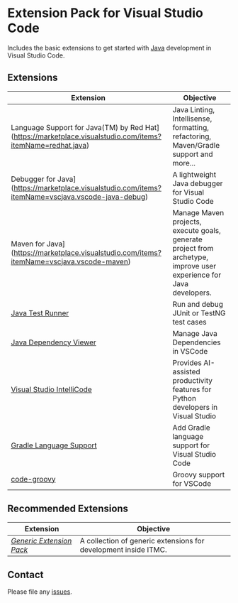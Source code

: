 # Extension Pack for Visual Studio Code

Includes the basic extensions to get started with [Java](https://www.java.com) development in Visual Studio Code.

## Extensions

Extension | Objective
--------- | ---------
Language Support for Java(TM) by Red Hat](https://marketplace.visualstudio.com/items?itemName=redhat.java) | Java Linting, Intellisense, formatting, refactoring, Maven/Gradle support and more...
Debugger for Java](https://marketplace.visualstudio.com/items?itemName=vscjava.vscode-java-debug) | A lightweight Java debugger for Visual Studio Code
Maven for Java](https://marketplace.visualstudio.com/items?itemName=vscjava.vscode-maven) | Manage Maven projects, execute goals, generate project from archetype, improve user experience for Java developers.
[Java Test Runner](https://marketplace.visualstudio.com/items?itemName=vscjava.vscode-java-test) | Run and debug JUnit or TestNG test cases
[Java Dependency Viewer](https://marketplace.visualstudio.com/items?itemName=vscjava.vscode-java-dependency) | Manage Java Dependencies in VSCode
[Visual Studio IntelliCode](https://marketplace.visualstudio.com/items?itemName=VisualStudioExptTeam.vscodeintellicode) | Provides AI-assisted productivity features for Python developers in Visual Studio
[Gradle Language Support](https://marketplace.visualstudio.com/items?itemName=naco-siren.gradle-language) | Add Gradle language support for Visual Studio Code
[code-groovy](https://marketplace.visualstudio.com/items?itemName=marlon407.code-groovy) | Groovy support for VSCode

## Recommended Extensions

Extension | Objective
--------- | ---------
_[Generic Extension Pack](https://marketplace.visualstudio.com/items?itemName=itmcdev.generic-extension-pack)_ | A collection of generic extensions for development inside ITMC.

## Contact

Please file any [issues](https://github.com/itmcdev/vscode-extensions/issues).
